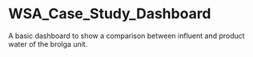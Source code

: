 # WSA_Case_Study_Dashboard
A basic dashboard to show a comparison between influent and product water of the brolga unit.
